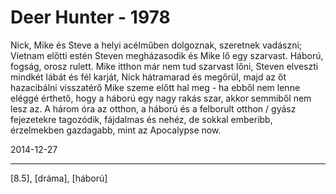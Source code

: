 # Deer Hunter - 1978

Nick, Mike és Steve a helyi acélműben dolgoznak, szeretnek vadászni; Vietnam előtti estén Steven megházasodik és Mike lő egy szarvast. Háború, fogság, orosz rulett. Mike itthon már nem tud szarvast lőni, Steven elveszti mindkét lábát és fél karját, Nick hátramarad és megőrül, majd az őt hazacibálni visszatérő Mike szeme előtt hal meg - ha ebből nem lenne eléggé érthető, hogy a háború egy nagy rakás szar, akkor semmiből nem lesz az. A három óra az otthon, a háború és a felborult otthon / gyász fejezetekre tagozódik, fájdalmas és nehéz, de sokkal emberibb, érzelmekben gazdagabb, mint az Apocalypse now.

2014-12-27 

----

[8.5], [dráma], [háború]

